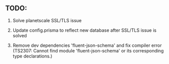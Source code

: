## TODO:

1. Solve planetscale SSL/TLS issue
2. Update config.prisma to reflect new database after SSL/TLS issue is solved

3. Remove dev dependencies 'fluent-json-schema' and fix compiler error (TS2307: Cannot find module 'fluent-json-schema' or its corresponding type declarations.)
